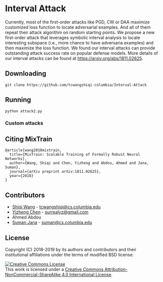# Interval Attack

Currently, most of the first-order attacks like PGD, CW or DAA maximize customized loss function to locate adversarial examples. And all of them repeat their attack algorithm on random starting points. We propose a new first-order attack that leverages symbolic interval analysis to locate interesting subspace (i.e., more chance to have adversaria examples) and then maximize the loss function. We found our interval attacks can provide outstanding attack success rate on popular defense models. More details of our interval attacks can be found at https://arxiv.org/abs/1811.02625.  


## Downloading

```
git clone https://github.com/tcwangshiqi-columbia/Interval-Attack
```

## Running 

```
python attack2.py
```


### Custom attacks



## Citing MixTrain
```
@article{wang2018mixtrain,
  title={MixTrain: Scalable Training of Formally Robust Neural Networks},
  author={Wang, Shiqi and Chen, Yizheng and Abdou, Ahmed and Jana, Suman},
  journal={arXiv preprint arXiv:1811.02625},
  year={2018}
}
```


## Contributors

* [Shiqi Wang](https://sites.google.com/view/tcwangshiqi) - tcwangshiqi@cs.columbia.edu
* [Yizheng Chen](https://surrealyz.github.io/) - surrealyz@gmail.com
* Ahmed Abdou
* [Suman Jana](http://www.cs.columbia.edu/~suman/) - suman@cs.columbia.edu


## License
Copyright (C) 2018-2019 by its authors and contributors and their institutional affiliations under the terms of modified BSD license.

<a rel="license" href="http://creativecommons.org/licenses/by-nc-sa/4.0/"><img alt="Creative Commons License" style="border-width:0" src="https://i.creativecommons.org/l/by-nc-sa/4.0/88x31.png" /></a><br />This work is licensed under a <a rel="license" href="http://creativecommons.org/licenses/by-nc-sa/4.0/">Creative Commons Attribution-NonCommercial-ShareAlike 4.0 International License</a>.